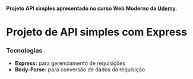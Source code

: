 <h4>Projeto API simples apresentado no curso Web Moderno da <strong><a href="https://www.udemy.com/course/curso-web/" target="_blank">Udemy</a></strong>.</h4> 

<h1>Projeto de API simples com Express</h1>

<h3>Tecnologias</h3>
<ul>
    <li><strong>Express:</strong> para gerenciamento de requisições</li>
    <li><strong>Body-Parse:</strong> para conversão de dados da requisição</li>
</ul>
